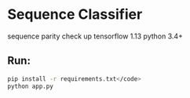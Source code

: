 # Sequence Classifier

sequence parity check up
tensorflow 1.13
python 3.4+

## Run:
```bash
pip install -r requirements.txt</code>
python app.py
```
